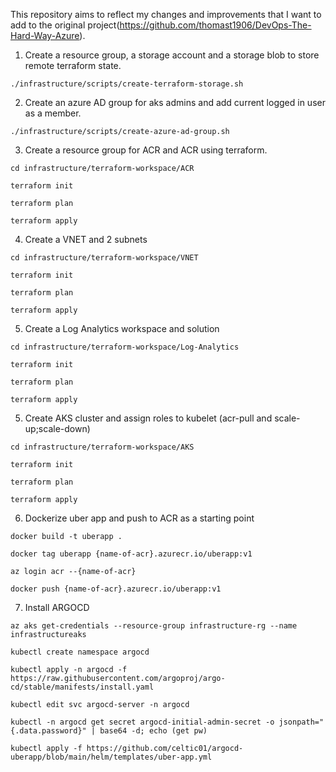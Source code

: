 This repository aims to reflect my changes and improvements that I want to add to the original project(https://github.com/thomast1906/DevOps-The-Hard-Way-Azure).

1. Create a resource group, a storage account and a storage blob to store remote terraform state.
```
./infrastructure/scripts/create-terraform-storage.sh
```
2. Create an azure AD group for aks admins and add current logged in user as a member.
```
./infrastructure/scripts/create-azure-ad-group.sh
```
3. Create a resource group for ACR and ACR using terraform.
```
cd infrastructure/terraform-workspace/ACR

terraform init

terraform plan

terraform apply
```
4. Create a VNET and 2 subnets
```
cd infrastructure/terraform-workspace/VNET

terraform init

terraform plan

terraform apply
```
5. Create a Log Analytics workspace and solution
```
cd infrastructure/terraform-workspace/Log-Analytics

terraform init

terraform plan

terraform apply
```
5. Create AKS cluster and assign roles to kubelet (acr-pull and scale-up;scale-down)
```
cd infrastructure/terraform-workspace/AKS

terraform init

terraform plan

terraform apply
```
6. Dockerize uber app and push to ACR as a starting point
```
docker build -t uberapp .

docker tag uberapp {name-of-acr}.azurecr.io/uberapp:v1

az login acr --{name-of-acr}

docker push {name-of-acr}.azurecr.io/uberapp:v1
```
7. Install ARGOCD 
```
az aks get-credentials --resource-group infrastructure-rg --name infrastructureaks

kubectl create namespace argocd

kubectl apply -n argocd -f https://raw.githubusercontent.com/argoproj/argo-cd/stable/manifests/install.yaml

kubectl edit svc argocd-server -n argocd

kubectl -n argocd get secret argocd-initial-admin-secret -o jsonpath="{.data.password}" | base64 -d; echo (get pw)

kubectl apply -f https://github.com/celtic01/argocd-uberapp/blob/main/helm/templates/uber-app.yml

```